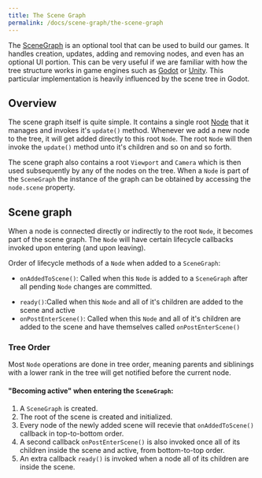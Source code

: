 ```yaml
---
title: The Scene Graph
permalink: /docs/scene-graph/the-scene-graph
---
```


The [SceneGraph](https://github.com/littlektframework/littlekt/blob/master/core/src/commonMain/kotlin/com/lehaine/littlekt/graph/SceneGraph.kt) is an optional tool that can be used to build our games. It handles creation, updates, adding and removing nodes, and even has an optional UI portion. This can be very useful if we are familiar with how the tree structure works in game engines such as [Godot](https://godotengine.org/) or [Unity](https://unity.com/). This particular implementation is heavily influenced by the scene tree in Godot.

## Overview

The scene graph itself is quite simple. It contains a single root [Node](https://github.com/littlektframework/littlekt/blob/master/core/src/commonMain/kotlin/com/lehaine/littlekt/graph/node/Node.kt) that it manages and invokes it's `update()` method. Whenever we add a new node to the tree, it will get added directly to this root `Node`. The root `Node` will then invoke the `update()` method unto it's children and so on and so forth.

The scene graph also contains a root `Viewport` and `Camera` which is then used subsequently by any of the nodes on the tree. When a `Node` is part of the `SceneGraph` the instance of the graph can be obtained by accessing the `node.scene` property.

## Scene graph

When a node is connected directly or indirectly to the root `Node`, it becomes part of the scene graph. The `Node` will have certain lifecycle callbacks invoked upon entering (and upon leaving).

Order of lifecycle methods of a `Node` when added to a `SceneGraph`:

-   `onAddedToScene()`: Called when this `Node` is added to a `SceneGraph` after all pending `Node` changes are committed.

*   `ready()`:Called when this `Node` and all of it's children are added to the scene and active
*   `onPostEnterScene()`: Called when this `Node` and all of it's children are added to the scene and have themselves called `onPostEnterScene()`

### Tree Order

Most `Node` operations are done in tree order, meaning parents and siblinings with a lower rank in the tree will get notified before the current node.

#### "Becoming active" when entering the `SceneGraph`:

1. A `SceneGraph` is created.
2. The root of the scene is created and initialized.
3. Every node of the newly added scene will recevie that `onAddedToScene()` callback in top-to-bottom order.
4. A second callback `onPostEnterScene()` is also invoked once all of its children inside the scene and active, from bottom-to-top order.
5. An extra callback `ready()` is invoked when a node all of its children are inside the scene.
